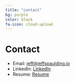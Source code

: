 ```yaml
---
title: "contact"
bg: purple
color: black
fa-icon: cloud-upload
---
```


# Contact

* Email: jeff@jeffspaulding.io
* LinkedIn: [LinkedIn](https://www.linkedin.com/in/jeffspaulding)
* Resume: [Resume](/pdf/Jeff_Spaulding_Resume.pdf)